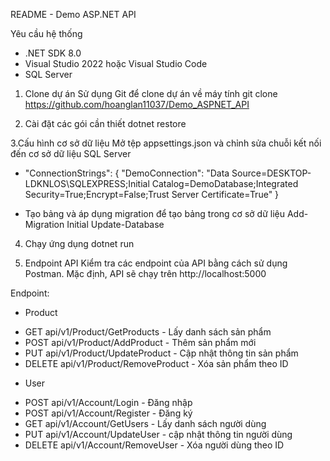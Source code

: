 README - Demo ASP.NET API

Yêu cầu hệ thống

- .NET SDK 8.0
- Visual Studio 2022 hoặc Visual Studio Code
- SQL Server
  
1. Clone dự án Sử dụng Git để clone dự án về máy tính
git clone https://github.com/hoanglan11037/Demo_ASPNET_API

3. Cài đặt các gói cần thiết
dotnet restore

3.Cấu hình cơ sở dữ liệu
Mở tệp appsettings.json và chỉnh sửa chuỗi kết nối đến cơ sở dữ liệu SQL Server 
- "ConnectionStrings": { "DemoConnection": "Data Source=DESKTOP-LDKNLOS\SQLEXPRESS;Initial Catalog=DemoDatabase;Integrated Security=True;Encrypt=False;Trust Server Certificate=True" }

- Tạo bảng và áp dụng migration để tạo bảng trong cơ sở dữ liệu Add-Migration Initial Update-Database

4. Chạy ứng dụng
dotnet run

6. Endpoint API Kiểm tra các endpoint của API bằng cách sử dụng Postman. Mặc định, API sẽ chạy trên http://localhost:5000

Endpoint:

- Product
 + GET api/v1/Product/GetProducts - Lấy danh sách sản phẩm
 + POST api/v1/Product/AddProduct - Thêm sản phẩm mới
 + PUT api/v1/Product/UpdateProduct - Cập nhật thông tin sản phẩm
 + DELETE api/v1/Product/RemoveProduct - Xóa sản phẩm theo ID

- User
 + POST api/v1/Account/Login - Đăng nhập
 + POST api/v1/Account/Register - Đăng ký
 + GET api/v1/Account/GetUsers - Lấy danh sách người dùng
 + PUT api/v1/Account/UpdateUser - cập nhật thông tin người dùng
 + DELETE api/v1/Account/RemoveUser - Xóa người dùng theo ID
